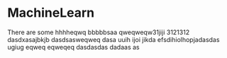 # MachineLearn
There are some
hhhheqwq
bbbbbsaa
qweqweqw31jiji
3121312
dasdxasajbkjb
dasdsasweqweq
dasa
uuih
ijoi
jikda
efsdihiolhopjadasdas
ugiug
eqweq
eqweqeq
dasdasdas
dadaas
as
